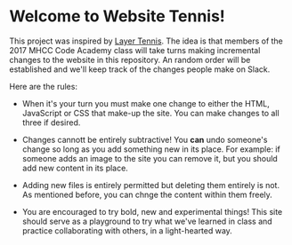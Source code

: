 # Welcome to Website Tennis!

This project was inspired by [Layer Tennis](https://en.wikipedia.org/wiki/Photoshop_contest#Photoshop_tennis). The idea is that members of the 2017 MHCC Code Academy class will take turns making incremental changes to the website in this repository. An random order will be established and we'll keep track of the changes people make on Slack.

Here are the rules:

- When it's your turn you must make one change to either the HTML, JavaScript or CSS that make-up the site. You can make changes to all three if desired.

- Changes cannott be entirely subtractive! You **can** undo someone's change so long as you add something new in its place. For example: if someone adds an image to the site you can remove it, but you should add new content in its place.

- Adding new files is entirely permitted but deleting them entirely is not. As mentioned before, you can chnge the content within them freely.

- You are encouraged to try bold, new and experimental things! This site should serve as a playground to try what we've learned in class and practice collaborating with others, in a light-hearted way.
